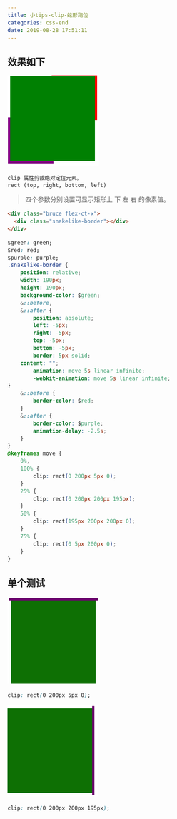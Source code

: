 ```yaml
---
title: 小tips-clip-蛇形跑位
categories: css-end
date: 2019-08-28 17:51:11
---
```

## 效果如下
![blockchain](https://raw.githubusercontent.com/xiaosongread/github-xiaosongread-hexo/master/img-folder/clip.gif)
<!-- more -->
```
clip 属性剪裁绝对定位元素。
rect (top, right, bottom, left)
```
> 四个参数分别设置可显示矩形上 下 左 右 的像素值。

```html
<div class="bruce flex-ct-x">
  <div class="snakelike-border"></div>
</div>
```
```css
$green: green;
$red: red;
$purple: purple;
.snakelike-border {
	position: relative;
	width: 190px;
	height: 190px;
	background-color: $green;
	&::before,
	&::after {
		position: absolute;
		left: -5px;
		right: -5px;
		top: -5px;
		bottom: -5px;
		border: 5px solid;
    content: "";
		animation: move 5s linear infinite;
		-webkit-animation: move 5s linear infinite;
}
	&::before {
		border-color: $red;
	}
	&::after {
		border-color: $purple;
		animation-delay: -2.5s;
	}
}
@keyframes move {
	0%,
	100% {
		clip: rect(0 200px 5px 0);
	}
	25% {
		clip: rect(0 200px 200px 195px);
	}
	50% {
		clip: rect(195px 200px 200px 0);
	}
	75% {
		clip: rect(0 5px 200px 0);
	}
}
```
## 单个测试
![blockchain](https://raw.githubusercontent.com/xiaosongread/github-xiaosongread-hexo/master/img-folder/clip-1.png)
```css
clip: rect(0 200px 5px 0);
```

![blockchain](https://raw.githubusercontent.com/xiaosongread/github-xiaosongread-hexo/master/img-folder/clip-2.png)
```css
clip: rect(0 200px 200px 195px);
```